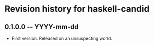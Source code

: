# Revision history for haskell-candid

## 0.1.0.0 -- YYYY-mm-dd

* First version. Released on an unsuspecting world.
